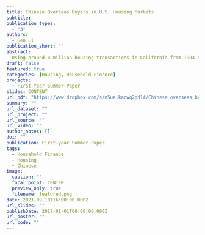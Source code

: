 ```yaml
---
title: Chinese Overseas Buyers in U.S. Housing Markets
subtitle: 
publication_types:
  - "3"
authors:
  - Gen Li
publication_short: ""
abstract: 
  Using around 8 million housing transactions in California from 1994 to 2017, I find that Chinese overseas buyers (COB) earn 4.5% lower returns than other cash buyers, controlling for market timing and location factors. The large gap in housing returns is driven by purchase prices instead of sale prices. Controlling cash payment benefits, property, and market timing, COB will pay 8-12% higher prices than other cash buyers. By implementing DID event study and two-way fixed effects DID models, I find that 10% overpayment can be explained by the lack of investment opportunities arising from home-purchase restrictions in China. The remaining overpayment can be due to cultural differences. Combining IV and DID estimation, I explore the influence of COBs on U.S. local housing prices.
draft: false
featured: true
categories: [Housing, Household Finance]
projects:
  - First-Year Summer Paper
slides: CONTENT
url_pdf: "https://www.dropbox.com/s/m5uelkacwq2qd14/Chinese_overseas_buyers_in_US_housing_market.pdf?dl=0"
summary: ""
url_dataset: ""
url_project: ""
url_source: ""
url_video: ""
author_notes: []
doi: ""
publication: First-year Summer Paper
tags:
  - Household Finance
  - Housing
  - Chinese
image:
  caption: ""
  focal_point: CENTER
  preview_only: true
  filename: featured.png
date: 2021-09-10T16:00:00.000Z
url_slides: ""
publishDate: 2017-01-01T00:00:00.000Z
url_poster: ""
url_code: ""
---
```

